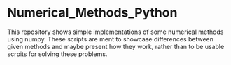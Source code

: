 # Numerical_Methods_Python

This repository shows simple implementations of some numerical methods using numpy.
These scripts are ment to showcase differences between given methods and maybe present how they work, rather than
to be usable scrpits for solving these problems.

